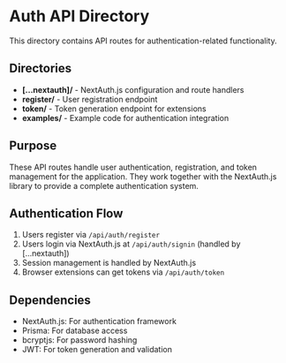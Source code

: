 # Auth API Directory

This directory contains API routes for authentication-related functionality.

## Directories

- **[...nextauth]/** - NextAuth.js configuration and route handlers
- **register/** - User registration endpoint
- **token/** - Token generation endpoint for extensions
- **examples/** - Example code for authentication integration

## Purpose

These API routes handle user authentication, registration, and token management for the application. They work together with the NextAuth.js library to provide a complete authentication system.

## Authentication Flow

1. Users register via `/api/auth/register`
2. Users login via NextAuth.js at `/api/auth/signin` (handled by [...nextauth])
3. Session management is handled by NextAuth.js
4. Browser extensions can get tokens via `/api/auth/token`

## Dependencies

- NextAuth.js: For authentication framework
- Prisma: For database access
- bcryptjs: For password hashing
- JWT: For token generation and validation
